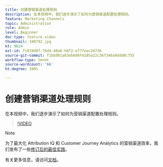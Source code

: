 ```yaml
---
title: 创建营销渠道处理规则
description: 在本视频中，我们逐步演示了如何为营销渠道配置处理规则。
feature: Marketing Channels
topic: Administration
role: Admin
level: Beginner
doc-type: feature video
thumbnail: 340792.jpg
kt: 9624
exl-id: fc07dd0f-76dd-40a6-b8f2-e777eac2473b
source-git-commit: f1bb981a83eb698f4185a22c367346a9ddd0c755
workflow-type: tm+mt
source-wordcount: '66'
ht-degree: 100%

---
```


# 创建营销渠道处理规则

在本视频中，我们逐步演示了如何为营销渠道配置处理规则。

>[!VIDEO](https://video.tv.adobe.com/v/340792/?quality=12&learn=on)

>[!NOTE]
>
>为了最大化 Attribution IQ 和 Customer Journey Analytics 的营销渠道效率，我们发布了一些[修订后的最佳实践](https://experienceleague.adobe.com/docs/analytics/components/marketing-channels/mchannel-best-practices.html?lang=zh-Hans)。

有关更多信息，请访问[文档](https://experienceleague.adobe.com/docs/analytics/admin/admin-tools/manage-report-suites/edit-report-suite/marketing-channels/c-rules.html?lang=zh-Hans)。
